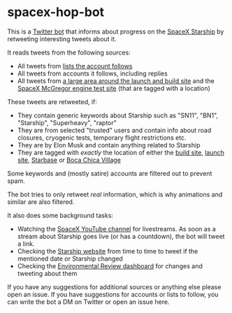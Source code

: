 # spacex-hop-bot
This is a [Twitter bot](https://twitter.com/wenhopbot) that informs about progress on the [SpaceX Starship](https://www.spacex.com/vehicles/starship/) by retweeting interesting tweets about it.

It reads tweets from the following sources:
* All tweets from [lists the account follows](https://twitter.com/wenhopbot/lists)
* All tweets from accounts it follows, including replies
* All tweets from [a large area around the launch and build site](https://mapper.acme.com/?ll=26.00002,-97.07932&z=10&t=M&marker0=25.98750%2C-97.18639%2CSpaceX%20South%20Texas%20launch%20site&marker1=26.39190%2C-96.71811%2C26.3919%20-96.7181&marker2=25.52629%2C-97.43501%2C25.5263%20-97.4350) and the [SpaceX McGregor engine test site](https://mapper.acme.com/?ll=31.39966,-97.46246&z=12&t=M&marker0=31.39930%2C-97.46250%2C31.399308%20-97.462496&marker1=31.34836%2C-97.51740%2Cunnamed&marker2=31.48314%2C-97.36530%2C6.0%20km%20NE%20of%20McGregor%20TX) (that are tagged with a location)

These tweets are retweeted, if:
* They contain generic keywords about Starship such as "SN11", "BN1", "Starship", "Superheavy", "raptor"
* They are from selected "trusted" users and contain info about road closures, cryogenic tests, temporary flight restrictions etc.
* They are by Elon Musk and contain anything related to Starship
* They are tagged with *exactly* the location of either the [build site](https://twitter.com/places/124bed061054f000), [launch site](https://twitter.com/places/124cb6de55957000), [Starbase](https://twitter.com/places/1380f3b60f972001) or [Boca Chica Village](https://twitter.com/places/07d9f0b85ac83003)

Some keywords and (mostly satire) accounts are filtered out to prevent spam.

The bot tries to only retweet *real* information, which is why animations and similar are also filtered.

It also does some background tasks: 
- Watching the [SpaceX YouTube channel](https://www.youtube.com/spacex/) for livestreams. As soon as a stream about Starship goes live (or has a countdown), the bot will tweet a link.
- Checking the [Starship website](https://www.spacex.com/vehicles/starship/) from time to time to tweet if the mentioned date or Starship changed
- Checking the [Environmental Review dashboard](https://www.permits.performance.gov/permitting-project/spacex-starshipsuper-heavy-launch-vehicle-program-spacex-boca-chica-launch-site) for changes and tweeting about them

If you have any suggestions for additional sources or anything else please open an issue. 
If you have suggestions for accounts or lists to follow, you can write the bot a DM on Twitter or open an issue here.
